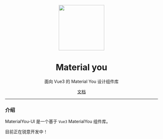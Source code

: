 <div align="center">
  <a href="https://materialyou-ui.vercel.app/">
    <img src="./docs/.vuepress/public/img/m3-favicon.ico" width="150">
  </a>
  <h1>Material you</h1>
  <p>面向 Vue3 的 Material You 设计组件库</p>
  <p>
    <a href="https://materialyou-ui.vercel.app/">文档</a> 
</div>

---

### 介绍

MaterialYou-UI 是一个基于 `Vue3` MaterialYou 组件库。

目前正在锐意开发中！